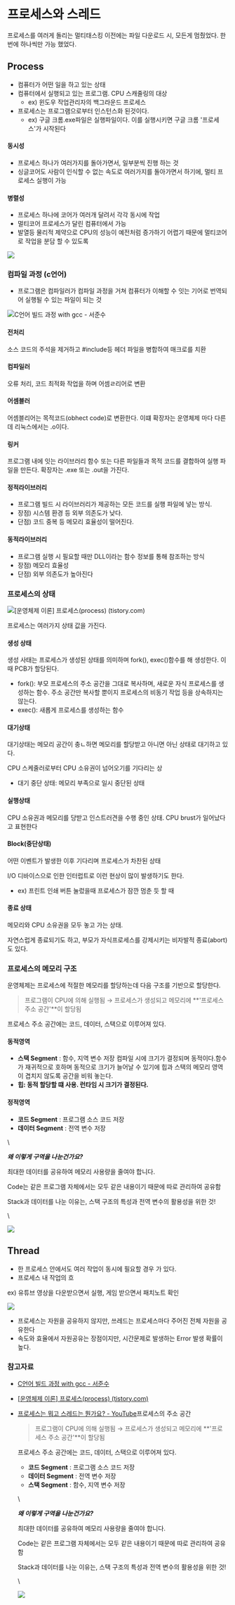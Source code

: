 # 프로세스와 스레드

프로세스를 여러게 돌리는 멀티태스킹 이전에는 파일 다운로드 시, 모든게 멈췄었다. 한번에 하나씩만 가능 했었다.

## Process

* 컴퓨터가 어떤 일을 하고 있는 상태
* 컴퓨터에서 실행되고 있는 프로그램. CPU 스캐줄링의 대상
  * ex) 윈도우 작업관리자의 백그라운드 프로세스
* 프로세스는 프로그램으로부터 인스턴스화 된것이다.
  * ex) 구글 크롬.exe파일은 실행파일이다. 이를 실행시키면 구글 크롬 '프로세스'가 시작된다

#### **동시성**

* 프로세스 하나가 여러가지를 돌아가면서, 일부분씩 진행 하는 것
* 싱글코어도 사람이 인식할 수 없는 속도로 여러가지를 돌아가면서 하기에, 멀티 프로세스 실행이 가능

#### **병렬성**

* 프로세스 하나에 코어가 여러개 달려서 각각 동시에 작업
* 멀티코어 프로세스가 달린 컴퓨터에서 가능
* 발열등 물리적 제약으로 CPU의 성능이 예전처럼 증가하기 어렵기 때문에 멀티코어로 작업을 분담 할 수 있도록

![](../.gitbook/assets/2022-06-06\_13-21-24.png)

### 컴파일 과정 (c언어)

* 프로그램은 컴파일러가 컴파일 과정을 거쳐 컴퓨터가 이해할 수 잇는 기어로 번역되어 실행될 수 있는 파일이 되는 것

![C언어 빌드 과정 with gcc - 서준수](../.gitbook/assets/2022-06-06\_13-05-46.png)

#### 전처리

소스 코드의 주석을 제거하고 #include등 헤더 파일을 병합하여 매크로를 치환

#### 컴파일러

오류 처리, 코드 최적화 작업을 하며 어셈ㄹ리어로 변환

#### 어셈블러

어셈블리어는 목적코드(obhect code)로 변환한다. 이떄 확장자는 운영체제 마다 다른데 리눅스에서는 .o이다.&#x20;

#### 링커

프로그램 내에 잇는 라이브러리 함수 또는 다른 파일들과 목적 코드를 결합하여 실행 파일을 만든다. 확장자는 .exe 또는 .out을 가진다.



#### 정적라이브러리

* 프로그램 빌드 시 라이브러리가 제공하는 모든 코드를 실행 파일에 넣는 방식.&#x20;
* 장점) 시스템 환경 등 외부 의존도가 낮다.
* 단점) 코드 중복 등 메모리 효율성이 떨어진다.

#### 동적라이브러리

* 프로그램 실행 시 필요할 때만 DLL이라는 함수 정보를 통해 참조하는 방식
* 장점) 메모리 효율성
* 단점) 외부 의존도가 높아진다



### 프로세스의 상태

![\[운영체제 이론\] 프로세스(process) (tistory.com)](https://img1.daumcdn.net/thumb/R1280x0/?scode=mtistory2\&fname=http%3A%2F%2Fcfile28.uf.tistory.com%2Fimage%2F2515314C56BF379A05C76E)

프로세스는 여러가지 상태 값을 가진다.

#### 생성 상태

생성 사태는 프로세스가 생성된 상태를 의미하며 fork(), exec()함수를 해 생성한다. 이때 PCB가 할당된다.

* fork(): 부모 프로세스의 주소 공간을 그대로 복사하며, 새로운 자식 프로세스를 생성하는 함수. 주소 공간만 복사할 뿐이지 프로세스의 비동기 작업 등을 상속하지는 않는다.
* exec(): 새롭게 프로세스를 생성하는 함수

#### 대기상태

대기상태는 메모리 공간이 충ㄴ하면 메모리를 할당받고 아니면 아닌 상태로 대기하고 있다.&#x20;

CPU 스케줄러로부터 CPU 소유권이 넘어오기를 기다리는 상

* 대기 중단 상태: 메모리 부족으로 일시 중단된 상태

#### 실행상태

CPU 소유권과 메모리를 당받고 인스트러견을 수행 중인 상태. CPU brust가 일어났다고 표현한다

#### Block(중단상태)

어떤 이벤트가 발생한 이후 기다리며 프로세스가 차찬된 상태&#x20;

I/O 디바이스으로 인한 인터럽트로 이런 현상이 많이 발생하기도 한다.

* ex) 프린트 인쇄 버튼 눌렀을때 프로세스가 잠깐 멈춘 듯 할 때

#### 종료 상태

메모리와 CPU 소유권을 모두 놓고 가는 상태.

자연스럽게 종료되기도 하고, 부모가 자식프로세스를 강제시키는 비자발적 종료(abort)도 있다.



### 프로세스의 메모리 구조

운영체제는 프로세스에 적절한 메모리를 할당하는데 다음 구조를 기반으로 할당한다.

> 프로그램이 CPU에 의해 실행됨 → 프로세스가 생성되고 메모리에 \*\*'프로세스 주소 공간'\*\*이 할당됨

프로세스 주소 공간에는 코드, 데이터, 스택으로 이루어져 있다.

#### 동적영역

* **스택 Segment** : 함수, 지역 변수 저장 컴파일 시에 크기가 결정되며 동적이다.함수가 재귀적으로 호하며 동적으로 크기가 늘어날 수 있기에 힙과 스택의 메모리 영역이 겹치지 않도록 공간을 비워 놓는다.
* **힙: 동적 할당할 떄 사용. 런타임 시 크기가 결정된다.**&#x20;

#### 정적영역

* **코드 Segment** : 프로그램 소스 코드 저장
* **데이터 Segment** : 전역 변수 저장

\


_**왜 이렇게 구역을 나눈건가요?**_

최대한 데이터를 공유하여 메모리 사용량을 줄여야 합니다.

Code는 같은 프로그램 자체에서는 모두 같은 내용이기 때문에 따로 관리하여 공유함

Stack과 데이터를 나눈 이유는, 스택 구조의 특성과 전역 변수의 활용성을 위한 것!

\


![](https://camo.githubusercontent.com/c98b302e6bd4eaf6f2c81cb1ebb1dda95448b6154c9abefca915207fc635478e/68747470733a2f2f74312e6461756d63646e2e6e65742f6366696c652f746973746f72792f323137343031333835384631424544373041)



## Thread

* 한 프로세스 안에서도 여러 작업이 동시에 필요할 경우 가 있다.
* 프로세스 내 작업의 흐

ex) 유튜브 영상을 다운받으면서 실행, 게임 받으면서 패치노트 확인

![](../.gitbook/assets/2020-07-05\_14-40-17.png)

* 프로세스는 자원을 공유하지 않지만, 쓰레드는 프로세스마다 주어진 전체 자원을 공유한다
* 속도와 효율에서 자원공유는 장점이지만, 시간문제로 발생하는 Error 발생 확률이 높다.





### 참고자료

* [C언어 빌드 과정 with gcc - 서준수](https://brunch.co.kr/@mystoryg/57)
* [\[운영체제 이론\] 프로세스(process) (tistory.com)](https://arer.tistory.com/79)
*   [프로세스는 뭐고 스레드는 뭔가요? - YouTube](https://www.youtube.com/watch?v=iks\_Xb9DtTM)프로세스의 주소 공간

    > 프로그램이 CPU에 의해 실행됨 → 프로세스가 생성되고 메모리에 \*\*'프로세스 주소 공간'\*\*이 할당됨

    프로세스 주소 공간에는 코드, 데이터, 스택으로 이루어져 있다.

    * **코드 Segment** : 프로그램 소스 코드 저장
    * **데이터 Segment** : 전역 변수 저장
    * **스택 Segment** : 함수, 지역 변수 저장

    \


    _**왜 이렇게 구역을 나눈건가요?**_

    최대한 데이터를 공유하여 메모리 사용량을 줄여야 합니다.

    Code는 같은 프로그램 자체에서는 모두 같은 내용이기 때문에 따로 관리하여 공유함

    Stack과 데이터를 나눈 이유는, 스택 구조의 특성과 전역 변수의 활용성을 위한 것!

    \


    [![](https://camo.githubusercontent.com/c98b302e6bd4eaf6f2c81cb1ebb1dda95448b6154c9abefca915207fc635478e/68747470733a2f2f74312e6461756d63646e2e6e65742f6366696c652f746973746f72792f323137343031333835384631424544373041)](https://camo.githubusercontent.com/c98b302e6bd4eaf6f2c81cb1ebb1dda95448b6154c9abefca915207fc635478e/68747470733a2f2f74312e6461756d63646e2e6e65742f6366696c652f746973746f72792f323137343031333835384631424544373041)
